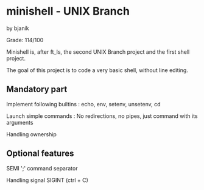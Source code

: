 # minishell - UNIX Branch

by bjanik

Grade: 114/100

Minishell is, after ft_ls, the second UNIX Branch project and the first shell project.

The goal of this project is to code a very basic shell, without line editing.

## Mandatory part
Implement following builtins : echo, env, setenv, unsetenv, cd

Launch simple commands : No redirections, no pipes, just command with its arguments

Handling ownership


## Optional features
SEMI ';' command separator

Handling signal SIGINT (ctrl + C)

        
